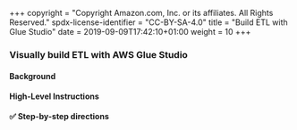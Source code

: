 +++
copyright = "Copyright Amazon.com, Inc. or its affiliates. All Rights Reserved."
spdx-license-identifier = "CC-BY-SA-4.0"
title = "Build ETL with Glue Studio"
date = 2019-09-09T17:42:10+01:00
weight = 10
+++

### Visually build ETL with AWS Glue Studio

#### Background

#### High-Level Instructions

**:white_check_mark: Step-by-step directions**